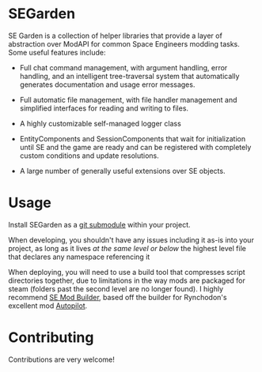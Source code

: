 # SEGarden
SE Garden is a collection of helper libraries that provide a layer of abstraction 
over ModAPI for common Space Engineers modding tasks. Some useful features include:

* Full chat command management, with argument handling, error handling, and an 
intelligent tree-traversal system that automatically generates documentation
and usage error messages.

* Full automatic file management, with file handler management and simplified interfaces
for reading and writing to files.

* A highly customizable self-managed logger class

* EntityComponents and SessionComponents that wait for initialization until SE and
the game are ready and can be registered with completely custom conditions and 
update resolutions.

* A large number of generally useful extensions over SE objects.

# Usage
Install SEGarden as a [git submodule](https://git-scm.com/book/en/v2/Git-Tools-Submodules)
 within your project. 

When developing, you shouldn't have any issues including it as-is into your project,
as long as it lives *at the same level or below* the highest level file that
declares any namespace referencing it

When deploying, you will need to use a build tool that compresses script directories
together, due to limitations in the way mods are packaged for steam (folders past the
second level are no longer found). I highly recommend [SE Mod Builder](https://github.com/zrisher/se_mod_builder),
based off the builder for Rynchodon's excellent mod [Autopilot](https://github.com/rynchodon/autopilot).

# Contributing
Contributions are very welcome!